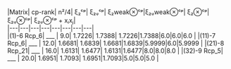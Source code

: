|Matrix| cp-rank| n²/4| ξ₂ᶜᵖ|  ξ₂ᵩᶜᵖ| ξ₂weak⊗ᶜᵖ|ξ₂ᵩweak⊗ᶜᵖ| ξ₂⊗ᶜᵖ|ξ₂ᵩ⊗ᶜᵖ| ξ₂ᵩ⊗ᶜᵖ + xᵢxⱼ|  
|---|---|---|---|---|---|---|---|  
|(1)-6 Rcp_6| ___ | 9.0| 1.7226| 1.7388| 1.7226|1.7388|6.0|6.0|6.0 | 
|(11)-7 Rcp_6| ___ | 12.0| 1.6681| 1.6839| 1.6681|1.6839|5.9999|6.0|5.9999 | 
|(21)-8 Rcp_21| ___ | 16.0| 1.6131| 1.6477| 1.6131|1.6477|8.0|8.0|8.0 | 
|(32)-9 Rcp_5| ___ | 20.0| 1.6951| 1.7093| 1.6951|1.7093|5.0|5.0|5.0 | 
